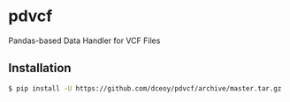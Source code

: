 pdvcf
=====

Pandas-based Data Handler for VCF Files

Installation
------------

```sh
$ pip install -U https://github.com/dceoy/pdvcf/archive/master.tar.gz
```
